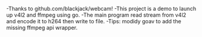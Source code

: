 -Thanks to github.com/blackjack/webcam!
-This project is a demo to launch up v4l2 and ffmpeg using go.
-The main program read stream from v4l2 and encode it to h264 then write to file.
-Tips: modidy goav to add the missing ffmpeg api wrapper. 
